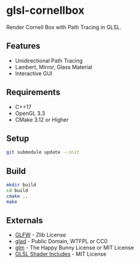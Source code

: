 # glsl-cornellbox

Render Cornell Box with Path Tracing in GLSL.

## Features

* Unidirectional Path Tracing
* Lambert, Mirror, Glass Material
* Interactive GUI

## Requirements

* C++17
* OpenGL 3.3
* CMake 3.12 or Higher

## Setup

```bash
git submodule update --init
```

## Build

```bash
mkdir build
cd build
cmake ..
make
```

## Externals

* [GLFW](https://github.com/glfw/glfw) - Zlib License
* [glad](https://github.com/Dav1dde/glad) - Public Domain, WTFPL or CC0
* [glm](https://github.com/g-truc/glm) - The Happy Bunny License or MIT License
* [GLSL Shader Includes](https://github.com/tntmeijs/GLSL-Shader-Includes) - MIT License